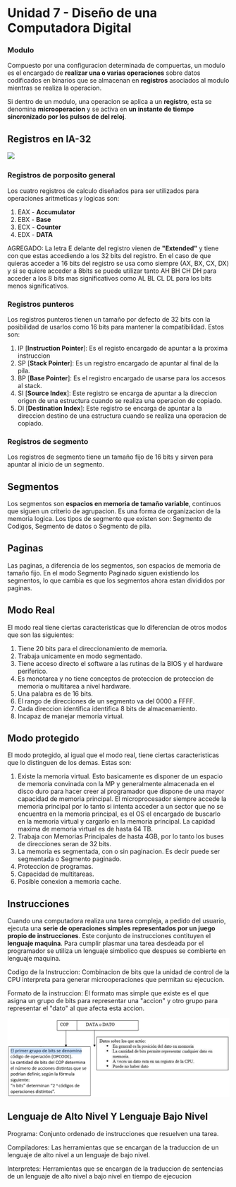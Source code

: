 # Unidad 7 - Diseño de una Computadora Digital
### Modulo
Compuesto por una configuracion determinada de compuertas, un modulo es el encargado de **realizar una o varias operaciones** sobre datos codificados en binarios que se almacenan en **registros** asociados al modulo mientras se realiza la operacion.

Si dentro de un modulo, una operacion se aplica a un **registro**, esta se denomina **microoperacion** y se activa en **un instante de tiempo sincronizado por los pulsos de del reloj**.

## Registros en IA-32
![](https://lh5.googleusercontent.com/proxy/tuN0TC6L6Xju4b7_hiK3_Xc9a4trr0s4vZRgZR0XRGKzyYcBEHIGkAqr5Ni_OwNCG6tAjOpYw2F2eBYZwkVVyXqawnIsQsBQ-5fbTaD3ieprSYCaeh8GmdNGuaDH7QQZ4OIhASVEO8c_fndaVRfDChe7D90m_qxUva5Rpo2KCA)
### Registros de porposito general
Los cuatro registros de calculo diseñados para ser utilizados para operaciones aritmeticas y logicas son:
1. EAX - **Accumulator**
2. EBX - **Base**
3. ECX - **Counter**
4. EDX - **DATA**

AGREGADO:
La letra E delante del registro vienen de **"Extended"** y tiene con que estas accediendo a los 32 bits del registro. 
En el caso de que quieras acceder a 16 bits del registro se usa como siempre (AX, BX, CX, DX) y si se quiere acceder a 8bits se puede utilizar tanto AH BH CH DH para acceder a los 8 bits mas significativos como AL BL CL DL para los bits menos significativos. 
### Registros punteros
Los registros punteros tienen un tamaño por defecto de 32 bits con la posibilidad de usarlos como 16 bits para mantener la compatibilidad. Estos son:
1. IP [**Instruction Pointer**]: Es el registo encargado de apuntar a la proxima instruccion
2. SP [**Stack Pointer**]: Es un registro encargado de apuntar al final de la pila.
3. BP [**Base Pointer**]: Es el registro encargado de usarse para los accesos al stack.
4. SI [**Source Index**]: Este registro se encarga de apuntar a la direccion origen de una estructura cuando se realiza una operacion de copiado.
5. DI [**Destination Index**]: Este registro se encarga de apuntar a la direccion destino de una estructura cuando se realiza una operacion de copiado.

### Registros de segmento
Los registros de segmento tiene un tamaño fijo de 16 bits y sirven para apuntar al inicio de un segmento. 

## Segmentos
Los segmentos son **espacios en memoria de tamaño variable**, continuos que siguen un criterio de agrupacion. Es una forma de organizacion de la memoria logica. Los tipos de segmento que existen son: Segmento de Codigos, Segmento de datos o Segmento de pila. 
## Paginas
Las paginas, a diferencia de los segmentos, son espacios de memoria de tamaño fijo. En el modo Segmento Paginado siguen existiendo los segmentos, lo que cambia es que los segmentos ahora estan divididos por paginas. 

## Modo Real
El modo real tiene ciertas caracteristicas que lo diferencian de otros modos que son las siguientes:
1. Tiene 20 bits para el direccionamiento de memoria.
2. Trabaja unicamente en modo segmentado.
3. Tiene acceso directo el software a las rutinas de la BIOS y el hardware periferico.
4. Es monotarea y no tiene conceptos de proteccion de proteccion de memoria o multitarea a nivel hardware.
5. Una palabra es de 16 bits.
6. El rango de direcciones de un segmento va del 0000 a FFFF.
7. Cada direccion identifica identifica 8 bits de almacenamiento.
8. Incapaz de manejar memoria virtual.

## Modo protegido
El modo protegido, al igual que el modo real, tiene ciertas caracteristicas que lo distinguen de los demas. Estas son:
1. Existe la memoria virtual. Esto basicamente es disponer de un espacio de memoria convinada con la MP y generalmente almacenada en el disco duro para hacer creer al programador que dispone de una mayor capacidad de memoria principal. El microprocesador siempre accede la memoria principal por lo tanto si intenta acceder a un sector que no se encuentra en la memoria principal, es el OS el encargado de buscarlo en la memoria virtual y cargarlo en la memoria principal. La capidad maxima de memoria virtual es de hasta 64 TB. 
2. Trabaja con Memorias Principales de hasta 4GB, por lo tanto los buses de direcciones seran de 32 bits.
3. La memoria es segmentada, con o sin paginacion. Es decir puede ser segmentada o Segmento paginado. 
4. Proteccion de programas.
5. Capacidad de multitareas.
6. Posible conexion a memoria cache.

## Instrucciones
Cuando una computadora realiza una tarea compleja, a pedido del usuario, ejecuta una **serie de operaciones simples representados por un juego propio de instrucciones**. Este conjunto de instrucciones contituyen el **lenguaje maquina**. Para cumplir plasmar una tarea desdeada por el programador se utiliza un lenguaje simbolico que despues se combierte en lenguaje maquina.

Codigo de la Instruccion: Combinacion de bits que la unidad de control de la CPU interpreta para generar microoperaciones que permitan su ejecucion. 

Formato de la instruccion: El formato mas simple que existe es el que asigna un grupo de bits para representar una "accion" y otro grupo para representar el "dato" al que afecta esta accion. 

![alt text](image-1.png)

## Lenguaje de Alto Nivel Y Lenguaje Bajo Nivel
Programa: Conjunto ordenado de instrucciones que resuelven una tarea. 

Compiladores: Las herramientas que se encargan de la traduccion de un lenguaje de alto nivel a un lenguaje de bajo nivel. 

Interpretes: Herramientas que se encargan de la traduccion de sentencias de un lenguaje de alto nivel a bajo nivel en tiempo de ejecucion